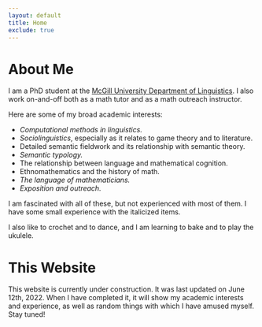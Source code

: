 ```yaml
---
layout: default
title: Home
exclude: true
---
```


# About Me

I am a PhD student at the [McGill University Department of Linguistics](https://www.mcgill.ca/linguistics/). I also work on-and-off both as a math tutor and as a math outreach instructor.

Here are some of my broad academic interests:

- _Computational methods in linguistics._
- _Sociolinguistics_, especially as it relates to game theory and to literature.
- Detailed semantic fieldwork and its relationship with semantic theory.
- _Semantic typology._
- The relationship between language and mathematical cognition.
- Ethnomathematics and the history of math.
- _The language of mathematicians._
- _Exposition and outreach._

I am fascinated with all of these, but not experienced with most of them. I have some small experience with the italicized items.

I also like to crochet and to dance, and I am learning to bake and to play the ukulele.

# This Website

This website is currently under construction. It was last updated on June 12th, 2022. When I have completed it, it will show my academic interests and experience, as well as random things with which I have amused myself. Stay tuned!
